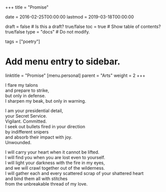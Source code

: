 +++
title = "Promise"

date = 2016-02-25T00:00:00
lastmod = 2019-03-18T00:00:00

draft = false  # Is this a draft? true/false
toc = true  # Show table of contents? true/false
type = "docs"  # Do not modify.

tags = ["poetry"]

# Add menu entry to sidebar.
linktitle = "Promise"
[menu.personal]
  parent = "Arts"
  weight = 2
+++

<p>I flare my talons</br>
and prepare to strike,</br>
but only in defense.</br>
I sharpen my beak, but only in warning.</p>

<p>I am your presidential detail,</br>
your Secret Service.</br>
Vigilant. Committed.</br>
I seek out bullets fired in your direction</br>
by indifferent snipers</br>
and absorb their impact with joy.</br>
Unwounded.</p>

<p>I will carry your heart when it cannot be lifted.</br>
I will find you when you are lost even to yourself.</br>
I will light your darkness with the fire in my eyes,</br>
and we will crawl together out of the wilderness.</br>
I will gather each and every scattered scrap of your shattered heart</br>
and bind them all with stitches</br>
from the unbreakable thread of my love.</p>
